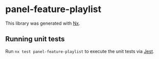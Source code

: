 # panel-feature-playlist

This library was generated with [Nx](https://nx.dev).

## Running unit tests

Run `nx test panel-feature-playlist` to execute the unit tests via [Jest](https://jestjs.io).
